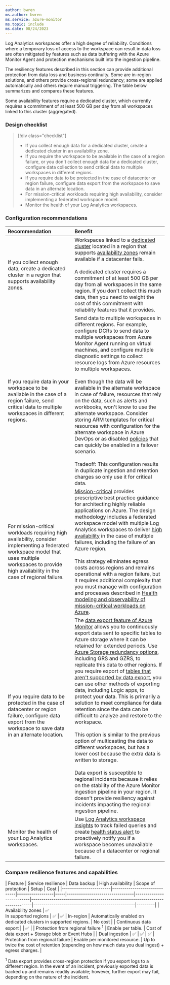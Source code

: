 ```yaml
---
author: bwren
ms.author: bwren
ms.service: azure-monitor
ms.topic: include
ms.date: 08/24/2023
---
```


Log Analytics workspaces offer a high degree of reliability. Conditions where a temporary loss of access to the workspace can result in data loss are often mitigated by features such as data buffering with the Azure Monitor Agent and protection mechanisms built into the ingestion pipeline.

The resiliency features described in this section can provide additional protection from data loss and business continuity. Some are in-region solutions, and others provide cross-regional redundancy; some are applied automatically and others require manual triggering. The table below summarizes and compares these features. 

Some availability features require a dedicated cluster, which currently requires a commitment of at least 500 GB per day from all workspaces linked to this cluster (aggregated).

### Design checklist

> [!div class="checklist"]
> - If you collect enough data for a dedicated cluster, create a dedicated cluster in an availability zone.
> - If you require the workspace to be available in the case of a region failure, or you don't collect enough data for a dedicated cluster, configure data collection to send critical data to multiple workspaces in different regions.
> - If you require data to be protected in the case of datacenter or region failure, configure data export from the workspace to save data in an alternate location.
> - For mission-critical workloads requiring high availability, consider implementing a federated workspace model.
> - Monitor the health of your Log Analytics workspaces.
 
### Configuration recommendations

| Recommendation | Benefit |
|:---|:---|
| If you collect enough data, create a dedicated cluster in a region that supports availability zones. | Workspaces linked to a [dedicated cluster](../logs/logs-dedicated-clusters.md) located in a region that supports [availability zones](../logs/availability-zones.md#data-resilience---supported-regions) remain available if a datacenter fails.<br><br> A dedicated cluster requires a commitment of at least 500 GB per day from all workspaces in the same region. If you don't collect this much data, then you need to weight the cost of this commitment with reliability features that it provides. |
| If you require data in your workspace to be available in the case of a region failure, send critical data to multiple workspaces in different regions. | Send data to multiple workspaces in different regions. For example, configure DCRs to send data to multiple workspaces from Azure Monitor Agent running on virtual machines, and configure multiple diagnostic settings to collect resource logs from Azure resources to multiple workspaces. <br><br>Even though the data will be available in the alternate workspace in case of failure, resources that rely on the data, such as alerts and workbooks, won't know to use the alternate workspace. Consider storing ARM templates for critical resources with configuration for the alternate workspace in Azure DevOps or as disabled [policies](../../governance/policy/overview.md) that can quickly be enabled in a failover scenario.<br><br>Tradeoff: This configuration results in duplicate ingestion and retention charges so only use it for critical data. |
| For mission-critical workloads requiring high availability, consider implementing a federated workspace model that uses multiple workspaces to provide high availability in the case of regional failure. | [Mission-critical](/azure/well-architected/mission-critical/mission-critical-overview) provides prescriptive best practice guidance for architecting highly reliable applications on Azure. The design methodology includes a federated workspace model with multiple Log Analytics workspaces to deliver [high availability](/azure/well-architected/mission-critical/mission-critical-design-methodology#select-a-reliability-tier) in the case of multiple failures, including the failure of an Azure region.<br><br> This strategy eliminates egress costs across regions and remains operational with a region failure, but it requires additional complexity that you must manage with configuration and processes described in [Health modeling and observability of mission-critical workloads on Azure](/azure/well-architected/mission-critical/mission-critical-health-modeling).|
| If you require data to be protected in the case of datacenter or region failure, configure data export from the workspace to save data in an alternate location. | The [data export feature of Azure Monitor](../logs/logs-data-export.md) allows you to continuously export data sent to specific tables to Azure storage where it can be retained for extended periods. Use [Azure Storage redundancy options](../../storage/common/storage-redundancy.md#redundancy-in-a-secondary-region), including GRS and GZRS, to replicate this data to other regions. If you require export of [tables that aren't supported by data export](../logs/logs-data-export.md?tabs=portal#limitations), you can use other methods of exporting data, including Logic apps, to protect your data. This is primarily a solution to meet compliance for data retention since the data can be difficult to analyze and restore to the workspace.<br><br>This option is similar to the previous option of multicasting the data to different workspaces, but has a lower cost because the extra data is written to storage.<br><br> Data export is susceptible to regional incidents because it relies on the stability of the Azure Monitor ingestion pipeline in your region. It doesn't provide resiliency against incidents impacting the regional ingestion pipeline.|
| Monitor the health of your Log Analytics workspaces. | Use [Log Analytics workspace insights](../logs/workspace-design.md) to track failed queries and create [health status alert](../logs/log-analytics-workspace-health.md#view-log-analytics-workspace-health-and-set-up-health-status-alerts) to proactively notify you if a workspace becomes unavailable because of a datacenter or regional failure. |

### Compare resilience features and capabilities

| Feature                | Service resilience | Data backup | High availability | Scope of protection  | Setup                     | Cost    |
|------------------------|------------------------------|------------------|-----|---------------------------------|--------------------------|------------------------------------------------------------------------------|--------------------------------------------------|---------|
| Availability zones     | :white_check_mark: <br>In supported regions           |  :white_check_mark: |  :white_check_mark:           | In-region                                                      |    Automatically enabled on dedicated clusters in supported regions.                                              | No cost |
| Continuous data export |                              | :white_check_mark:  |  |  Protection from regional failure <sup>1</sup>                                 | Enable per table.                                           | Cost of data export + Storage blob or Event Hubs |
| Dual ingestion         | :white_check_mark:           | :white_check_mark:   |  :white_check_mark: | Protection from regional failure                                                                       | Enable per monitored resource.         | Up to twice the cost of retention (depending on how much data you dual ingest) + egress charges. |


<sup>1</sup> Data export provides cross-region protection if you export logs to a different region. In the event of an incident, previously exported data is backed up and remains readily available; however, further export may fail, depending on the nature of the incident.